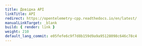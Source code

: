 ```yaml
---
title: Довідка API
linkTitle: API
redirect: https://opentelemetry-cpp.readthedocs.io/en/latest/
manualLinkTarget: _blank
build: { render: link }
weight: 210
default_lang_commit: e05fefe6c9f7d8b159d9a9a95128098c646c78c4
---
```


